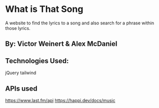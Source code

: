 # What is That Song
A website to find the lyrics to a song and also search for a phrase within those lyrics.

## By: Victor Weinert & Alex McDaniel

## Technologies Used:
jQuery
tailwind
## APIs used
https://www.last.fm/api
https://happi.dev/docs/music
